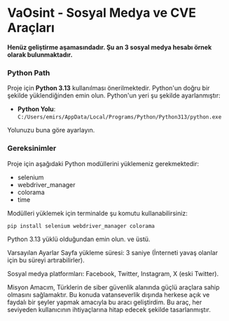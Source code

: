 # VaOsint - Sosyal Medya ve CVE Araçları

**Henüz geliştirme aşamasındadır. Şu an 3 sosyal medya hesabı örnek olarak bulunmaktadır.**

### Python Path
Proje için **Python 3.13** kullanılması önerilmektedir. Python'un doğru bir şekilde yüklendiğinden emin olun. Python'un yeri şu şekilde ayarlanmıştır:
- **Python Yolu**: `C:/Users/emirs/AppData/Local/Programs/Python/Python313/python.exe`

Yolunuzu buna göre ayarlayın.

### Gereksinimler
Proje için aşağıdaki Python modüllerini yüklemeniz gerekmektedir:

- selenium
- webdriver_manager
- colorama
- time

Modülleri yüklemek için terminalde şu komutu kullanabilirsiniz:

```bash
pip install selenium webdriver_manager colorama


```

Python 3.13 yüklü olduğundan emin olun. ve üstü.

Varsayılan Ayarlar
Sayfa yükleme süresi: 3 saniye (İnterneti yavaş olanlar için bu süreyi artırabilirler).

Sosyal medya platformları: Facebook, Twitter, Instagram, X (eski Twitter).

Misyon
Amacım, Türklerin de siber güvenlik alanında güçlü araçlara sahip olmasını sağlamaktır. Bu konuda vatanseverlik dışında herkese açık ve faydalı bir şeyler yapmak amacıyla bu aracı geliştirdim. Bu araç, her seviyeden kullanıcının ihtiyaçlarına hitap edecek şekilde tasarlanmıştır.


